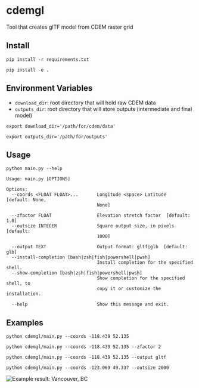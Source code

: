 # cdemgl
Tool that creates glTF model from CDEM raster grid

## Install
`pip install -r requirements.txt`

`pip install -e .`

## Environment Variables
- `download_dir`: root directory that will hold raw CDEM data
- `outputs_dir`: root directory that will store outputs (intermediate and final model)

`export download_dir='/path/for/cdem/data'`

`export outputs_dir='/path/for/outputs'`

## Usage
`python main.py --help`
```
Usage: main.py [OPTIONS]

Options:
  --coords <FLOAT FLOAT>...       Longitude <space> Latitude  [default: None,
                                  None]

  --zfactor FLOAT                 Elevation stretch factor  [default: 1.0]
  --outsize INTEGER               Square output size, in pixels  [default:
                                  1000]

  --output TEXT                   Output format: gltf|glb  [default: glb]
  --install-completion [bash|zsh|fish|powershell|pwsh]
                                  Install completion for the specified shell.
  --show-completion [bash|zsh|fish|powershell|pwsh]
                                  Show completion for the specified shell, to
                                  copy it or customize the installation.

  --help                          Show this message and exit.
```

## Examples
`python cdemgl/main.py --coords -118.439 52.135`

`python cdemgl/main.py --coords -118.439 52.135 --zfactor 2`

`python cdemgl/main.py --coords -118.439 52.135 --output gltf`

`python cdemgl/main.py --coords -123.069 49.337 --outsize 2000`

![Example result: Vancouver, BC](img/vancouver.gif)
